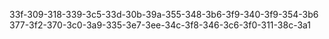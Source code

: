 33f-309-318-339-3c5-33d-30b-39a-355-348-3b6-3f9-340-3f9-354-3b6
377-3f2-370-3c0-3a9-335-3e7-3ee-34c-3f8-346-3c6-3f0-311-38c-3a1

